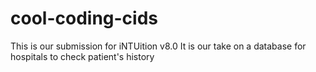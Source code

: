 # cool-coding-cids
This is our submission for iNTUition v8.0
It is our take on a database for hospitals to check patient's history 
